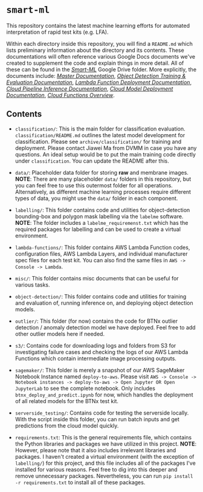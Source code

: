 # `smart-ml`

This repository contains the latest machine learning efforts for automated interpretation of rapid test kits (e.g. LFA).

Within each directory inside this repository, you will find a `README.md` which lists preliminary information about the directory and its contents. These documentations will often reference various Google Docs documents we've created to supplement the code and explain things in more detail. All of these can be found in the [*Smart-ML*](https://drive.google.com/drive/folders/1QeddvKRp2d0rvLOPvWf5dpihIsNCTjS4?usp=sharing) Google Drive folder. More explicitly, the documents include: [*Master Documentation*](https://docs.google.com/document/d/1eRP_gG-3BTyd0klc8dh-bUcfu7-rAgIgQA7JTyZlhcU/edit?usp=sharing), [*Object Detection Training & Evaluation Documentation*](https://docs.google.com/document/d/1Fr7jmvq7pT32gJiXAZSnoXWM-ILXang1Cnx0l-aXoaY/edit?usp=sharing), [*Lambda Function Deployment Documentation*](https://docs.google.com/document/d/1Bc8auMMP5YS6ITGmb6v83w_IyznPnPRZsd9wsfgkQbs/edit?usp=sharing), [*Cloud Pipeline Inference Documentation*](https://docs.google.com/document/d/1Lj-oPvLd338PodmBPKz50tBA_p9gLbAnB81T9-gMYDA/edit?usp=sharing), [*Cloud Model Deployment Documentation*](https://docs.google.com/document/d/1EAmBFSLx-ufW4sXXMWB2YcmJvLxy9XkA-dbNRiu1M6M/edit?usp=sharing), [*Cloud Functions Overview*](https://docs.google.com/document/d/1NL2qoY9VUvFgX5ALlg1pukxzaWW245PteRWHxt3nDx8/edit?usp=sharing).

## Contents

* `classification/`: This is the main folder for classification evaluation. `classification/README.md` outlines the latest model development for classification. Please see `archive/classification/` for training and deployment. Please contact Jiawei Ma from DVMM in case you have any questions. An ideal setup would be to put the main training code directly under `classification`. You can update the README after this.

* `data/`: Placeholder data folder for storing **raw** and membrane images. **NOTE**: There are many placeholder `data/` folders in this repository, but you can feel free to use this outermost folder for all operations. Alternatively, as different machine learning processes require different types of data, you might use the `data/` folder in each component.

* `labelling/`: This folder contains code and utilities for object-detection bounding-box and polygon mask labelling via the `labelme` software. **NOTE**: The folder includes a `labelme_requiremenst.txt` which has the required packages for labelling and can be used to create a virtual environment.

* `lambda-functions/`: This folder contains AWS Lambda Function codes, configuration files, AWS Lambda Layers, and individual manufacturer spec files for each test kit. You can also find the same files in `AWS -> Console -> Lambda`.

* `misc/`: This folder contains misc documents that can be useful for various tasks.

* `object-detection/`: This folder contains code and utilities for training and evaluation of, running inference on, and deploying object detection models.

* `outlier/`: This folder (for now) contains the code for BTNx outlier detection / anomaly detection model we have deployed. Feel free to add other outlier models here if needed.

* `s3/`: Contains code for downloading logs and folders from S3 for investigating failure cases and checking the logs of our AWS Lambda Functions which contain intermediate image processing outputs.

* `sagemaker/`: This folder is merely a snapshot of our AWS SageMaker Notebook Instance named `deploy-to-aws`. Please visit `AWS -> Console -> Notebook instances -> deploy-to-aws -> Open Jupyter OR Open JupyterLab` to see the complete notebook. Only includes `btnx_deploy_and_predict.ipynb` for now, which handles the deployment of all related models for the BTNx test kit.

* `serverside_testing/`: Contains code for testing the serverside locally. With the script inside this folder, you can run batch inputs and get predictions from the cloud model quickly.

* `requirements.txt`: This is the general requirements file, which contains the Python libraries and packages we have utilized in this project. **NOTE**: However, please note that it also includes irrelevant libraries and packages. I haven't created a virtual environment (with the exception of `labelling/`) for this project, and this file includes all of the packages I've installed for various reasons. Feel free to dig into this deeper and remove unnecessary packages. Nevertheless, you can run `pip install -r requirements.txt` to install all of these packages.

